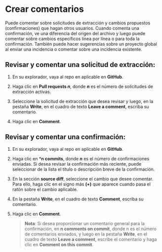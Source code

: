 # Crear comentarios

Puede comentar sobre solicitudes de extracción y cambios propuestos (confirmaciones) que hagan otros usuarios. Cuando comenta una confirmación, ve una diferencia del origen del archivo y luego puede comentar sobre cambios específicos línea por línea o para toda la confirmación. También puede hacer sugerencias sobre un proyecto global al enviar una incidencia o comentar sobre una incidencia existente.

## Revisar y comentar una solicitud de extracción:

1.	En su explorador, vaya al repo en aplicable en **GitHub**.

1.	Haga clic en **Pull requests *n***, donde ***n*** es el número de solicitudes de extracción activas.

2.	Seleccione la solicitud de extracción que desea revisar y luego, en la pestaña **Write**, en el cuadro de texto **Leave a comment**, escriba su comentario.

3.	Haga clic en **Comment**.

## Revisar y comentar una confirmación:

1.	En su explorador, vaya al repo en aplicable en **GitHub**.

2.	Haga clic en ***n commits**, donde ***n*** es el número de confirmaciones enviadas. Si desea revisar la confirmación más reciente, puede seleccionar de la lista el título o descripción breve de la confirmación.

3.	En la sección **source diff**, seleccione el cambio que desee comentar. Para ello, haga clic en el signo más **(+)** que aparece cuando pasa el ratón sobre el cambio aplicable.

4.	En la pestaña **Write**, en el cuadro de texto **Comment**, escriba su comentario.

5.	Haga clic en **Comment**.

    > **Nota**: Si desea proporcionar un comentario general para la confirmación, en **n comments on commit**, donde n es el número de comentarios enviados, y luego en la pestaña **Write**, en el cuadro de texto **Leave a comment**, escribe el comentario y haga clic en **Comment on this commit**.
